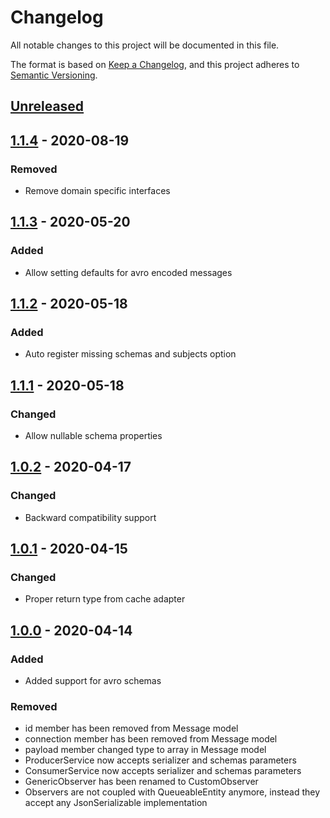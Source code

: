 # Changelog

All notable changes to this project will be documented in this file.

The format is based on [Keep a Changelog](https://keepachangelog.com/en/1.0.0/),
and this project adheres to [Semantic Versioning](https://semver.org/spec/v2.0.0.html).

## [Unreleased]

## [1.1.4] - 2020-08-19

### Removed
- Remove domain specific interfaces

## [1.1.3] - 2020-05-20

### Added
- Allow setting defaults for avro encoded messages

## [1.1.2] - 2020-05-18

### Added
- Auto register missing schemas and subjects option

## [1.1.1] - 2020-05-18

### Changed
- Allow nullable schema properties

## [1.0.2] - 2020-04-17

### Changed
- Backward compatibility support

## [1.0.1] - 2020-04-15

### Changed
- Proper return type from cache adapter

## [1.0.0] - 2020-04-14

### Added
- Added support for avro schemas

### Removed
- id member has been removed from Message model
- connection member has been removed from Message model
- payload member changed type to array in Message model
- ProducerService now accepts serializer and schemas parameters
- ConsumerService now accepts serializer and schemas parameters
- GenericObserver has been renamed to CustomObserver
- Observers are not coupled with QueueableEntity anymore, instead they accept any JsonSerializable implementation

[unreleased]: https://github.com/onefit/events/compare/1.1.4...HEAD
[1.1.4]: https://github.com/onefit/events/compare/1.1.3...1.1.4
[1.1.3]: https://github.com/onefit/events/compare/1.1.2...1.1.3
[1.1.2]: https://github.com/onefit/events/compare/1.1.1...1.1.2
[1.1.1]: https://github.com/onefit/events/compare/1.0.2...1.1.1
[1.0.2]: https://github.com/onefit/events/compare/1.0.1...1.0.2
[1.0.1]: https://github.com/onefit/events/compare/1.0.0...1.0.1
[1.0.0]: https://github.com/onefit/events/compare/0.10.6...1.0.0
